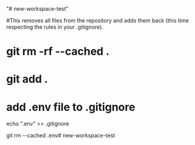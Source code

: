 "# new-workspace-test" 

#This removes all files from the repository and adds them back (this time respecting the rules in your .gitignore).

# git rm -rf --cached .

# git add .

# add .env file to .gitignore
echo ".env" >> .gitignore

git rm --cached .env# new-workspace-test
